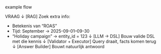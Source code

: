 example flow

VRAAG
  ↓
[RAG]
  Zoek extra info:
   - Betekenis van “ROAS”
   - Tijd: September → 2025-09-01–09-30
   - “Holiday campaign” → entity_id = 123
  ↓
[LLM → DSL]
  Bouw valide DSL met die kennis
  ↓
[Validator + Executor]
  Query draait, facts komen terug
  ↓
[Answer Builder]
  Bouwt natuurlijk antwoord
